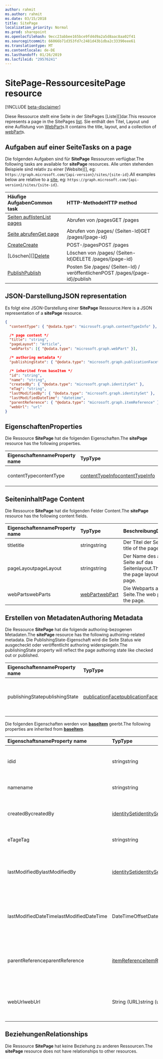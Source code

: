 ```yaml
---
author: rahmit
ms.author: rahmit
ms.date: 03/15/2018
title: SitePage
localization_priority: Normal
ms.prod: sharepoint
ms.openlocfilehash: 9ecc23abbee165bce9fd4d9a2a5d8aac8aa02f41
ms.sourcegitcommit: 66066b71d353fd7c2481d43b1dba2c33390eee61
ms.translationtype: MT
ms.contentlocale: de-DE
ms.lasthandoff: 01/26/2019
ms.locfileid: "29576241"
---
```

# <a name="sitepage-resource"></a><span data-ttu-id="2dedf-102">SitePage-Ressource</span><span class="sxs-lookup"><span data-stu-id="2dedf-102">sitePage resource</span></span>

[!INCLUDE [beta-disclaimer](../../includes/beta-disclaimer.md)]

<span data-ttu-id="2dedf-103">Diese Ressource stellt eine Seite in der SitePages [Liste][]dar.</span><span class="sxs-lookup"><span data-stu-id="2dedf-103">This resource represents a page in the SitePages [list][].</span></span>
<span data-ttu-id="2dedf-104">Sie enthält den Titel, Layout und eine Auflistung von [WebPart][]s.</span><span class="sxs-lookup"><span data-stu-id="2dedf-104">It contains the title, layout, and a collection of [webPart][]s.</span></span>

## <a name="tasks-on-a-page"></a><span data-ttu-id="2dedf-105">Aufgaben auf einer Seite</span><span class="sxs-lookup"><span data-stu-id="2dedf-105">Tasks on a page</span></span>

<span data-ttu-id="2dedf-106">Die folgenden Aufgaben sind für **SitePage** Ressourcen verfügbar.</span><span class="sxs-lookup"><span data-stu-id="2dedf-106">The following tasks are available for **sitePage** resources.</span></span>
<span data-ttu-id="2dedf-107">Alle unten stehenden Beispiele sind relativ zu einer [Website][], eg: `https://graph.microsoft.com/{api-version}/sites/{site-id}`.</span><span class="sxs-lookup"><span data-stu-id="2dedf-107">All examples below are relative to a [site][], eg: `https://graph.microsoft.com/{api-version}/sites/{site-id}`.</span></span>

| <span data-ttu-id="2dedf-108">Häufige Aufgaben</span><span class="sxs-lookup"><span data-stu-id="2dedf-108">Common task</span></span>                     | <span data-ttu-id="2dedf-109">HTTP-Methode</span><span class="sxs-lookup"><span data-stu-id="2dedf-109">HTTP method</span></span>
|:--------------------------------|:------------------------------
| <span data-ttu-id="2dedf-110">[Seiten auflisten][]</span><span class="sxs-lookup"><span data-stu-id="2dedf-110">[List pages][]</span></span>                  | <span data-ttu-id="2dedf-111">Abrufen von /pages</span><span class="sxs-lookup"><span data-stu-id="2dedf-111">GET /pages</span></span>
| <span data-ttu-id="2dedf-112">[Seite abrufen][]</span><span class="sxs-lookup"><span data-stu-id="2dedf-112">[Get page][]</span></span>                    | <span data-ttu-id="2dedf-113">Abrufen von /pages/ {Seiten-Id}</span><span class="sxs-lookup"><span data-stu-id="2dedf-113">GET /pages/{page-id}</span></span>
| <span data-ttu-id="2dedf-114">[Create][]</span><span class="sxs-lookup"><span data-stu-id="2dedf-114">[Create][]</span></span>                      | <span data-ttu-id="2dedf-115">POST-/pages</span><span class="sxs-lookup"><span data-stu-id="2dedf-115">POST /pages</span></span>
| <span data-ttu-id="2dedf-116">[Löschen][]</span><span class="sxs-lookup"><span data-stu-id="2dedf-116">[Delete][]</span></span>                      | <span data-ttu-id="2dedf-117">Löschen von /pages/ {Seiten-Id}</span><span class="sxs-lookup"><span data-stu-id="2dedf-117">DELETE /pages/{page-id}</span></span>
| <span data-ttu-id="2dedf-118">[Publish][]</span><span class="sxs-lookup"><span data-stu-id="2dedf-118">[Publish][]</span></span>                     | <span data-ttu-id="2dedf-119">Posten Sie /pages/ {Seiten-Id} / veröffentlichen</span><span class="sxs-lookup"><span data-stu-id="2dedf-119">POST /pages/{page-id}/publish</span></span>

[Seiten auflisten]: ../api/sitepage-list.md
[List pages]: ../api/sitepage-list.md
[Seite abrufen]: ../api/sitepage-get.md
[Get page]: ../api/sitepage-get.md
[Create]: ../api/sitepage-create.md
[Delete]: ../api/sitepage-delete.md
[Publish]: ../api/sitepage-publish.md

## <a name="json-representation"></a><span data-ttu-id="2dedf-125">JSON-Darstellung</span><span class="sxs-lookup"><span data-stu-id="2dedf-125">JSON representation</span></span>

<span data-ttu-id="2dedf-126">Es folgt eine JSON-Darstellung einer **SitePage** Ressource.</span><span class="sxs-lookup"><span data-stu-id="2dedf-126">Here is a JSON representation of a **sitePage** resource.</span></span>

<!--{
  "blockType": "resource",
  "keyProperty": "id",
  "baseType": "microsoft.graph.baseItem",
  "@odata.type": "microsoft.graph.sitePage"
}-->

```json
{
  "contentType": { "@odata.type": "microsoft.graph.contentTypeInfo" },

  /* page content */
  "title": "string",
  "pageLayout": "Article",
  "webParts": [{ "@odata.type": "microsoft.graph.webPart" }],

  /* authoring metadata */
  "publishingState": { "@odata.type": "microsoft.graph.publicationFacet" },

  /* inherited from baseItem */
  "id": "string",
  "name": "string",
  "createdBy": { "@odata.type": "microsoft.graph.identitySet" },
  "eTag": "string",
  "lastModifiedBy": { "@odata.type": "microsoft.graph.identitySet" },
  "lastModifiedDateTime": "datetime",
  "parentReference": { "@odata.type": "microsoft.graph.itemReference" },
  "webUrl": "url"
}
```

## <a name="properties"></a><span data-ttu-id="2dedf-127">Eigenschaften</span><span class="sxs-lookup"><span data-stu-id="2dedf-127">Properties</span></span>

<span data-ttu-id="2dedf-128">Die Ressource **SitePage** hat die folgenden Eigenschaften.</span><span class="sxs-lookup"><span data-stu-id="2dedf-128">The **sitePage** resource has the following properties.</span></span>

| <span data-ttu-id="2dedf-129">Eigenschaftenname</span><span class="sxs-lookup"><span data-stu-id="2dedf-129">Property name</span></span>    | <span data-ttu-id="2dedf-130">Typ</span><span class="sxs-lookup"><span data-stu-id="2dedf-130">Type</span></span>                         | <span data-ttu-id="2dedf-131">Beschreibung</span><span class="sxs-lookup"><span data-stu-id="2dedf-131">Description</span></span>
|:-----------------|:-----------------------------|:---------------------------
| <span data-ttu-id="2dedf-132">contentType</span><span class="sxs-lookup"><span data-stu-id="2dedf-132">contentType</span></span>      | <span data-ttu-id="2dedf-133">[contentTypeInfo][]</span><span class="sxs-lookup"><span data-stu-id="2dedf-133">[contentTypeInfo][]</span></span>          | <span data-ttu-id="2dedf-134">Der Inhaltstyp der Seite.</span><span class="sxs-lookup"><span data-stu-id="2dedf-134">The content type of the page.</span></span>

## <a name="page-content"></a><span data-ttu-id="2dedf-135">Seiteninhalt</span><span class="sxs-lookup"><span data-stu-id="2dedf-135">Page Content</span></span>

<span data-ttu-id="2dedf-136">Die Ressource **SitePage** hat die folgenden Felder Content.</span><span class="sxs-lookup"><span data-stu-id="2dedf-136">The **sitePage** resource has the following content fields.</span></span>

| <span data-ttu-id="2dedf-137">Eigenschaftenname</span><span class="sxs-lookup"><span data-stu-id="2dedf-137">Property name</span></span>      | <span data-ttu-id="2dedf-138">Typ</span><span class="sxs-lookup"><span data-stu-id="2dedf-138">Type</span></span>                       | <span data-ttu-id="2dedf-139">Beschreibung</span><span class="sxs-lookup"><span data-stu-id="2dedf-139">Description</span></span>
|:-------------------|:---------------------------|:---------------------------
| <span data-ttu-id="2dedf-140">title</span><span class="sxs-lookup"><span data-stu-id="2dedf-140">title</span></span>              | <span data-ttu-id="2dedf-141">string</span><span class="sxs-lookup"><span data-stu-id="2dedf-141">string</span></span>                     | <span data-ttu-id="2dedf-142">Der Titel der Seite.</span><span class="sxs-lookup"><span data-stu-id="2dedf-142">The title of the page.</span></span>
| <span data-ttu-id="2dedf-143">pageLayout</span><span class="sxs-lookup"><span data-stu-id="2dedf-143">pageLayout</span></span>         | <span data-ttu-id="2dedf-144">string</span><span class="sxs-lookup"><span data-stu-id="2dedf-144">string</span></span>                     | <span data-ttu-id="2dedf-145">Der Name des auf der Seite auf das Seitenlayout.</span><span class="sxs-lookup"><span data-stu-id="2dedf-145">The name of the page layout of the page.</span></span>
| <span data-ttu-id="2dedf-146">webParts</span><span class="sxs-lookup"><span data-stu-id="2dedf-146">webParts</span></span>           | <span data-ttu-id="2dedf-147">[webPart][]</span><span class="sxs-lookup"><span data-stu-id="2dedf-147">[webPart][]</span></span>                | <span data-ttu-id="2dedf-148">Die Webparts auf der Seite.</span><span class="sxs-lookup"><span data-stu-id="2dedf-148">The web parts on the page.</span></span>

## <a name="authoring-metadata"></a><span data-ttu-id="2dedf-149">Erstellen von Metadaten</span><span class="sxs-lookup"><span data-stu-id="2dedf-149">Authoring Metadata</span></span>

<span data-ttu-id="2dedf-150">Die Ressource **SitePage** hat die folgende authoring-bezogenen Metadaten.</span><span class="sxs-lookup"><span data-stu-id="2dedf-150">The **sitePage** resource has the following authoring-related metadata.</span></span> <span data-ttu-id="2dedf-151">Die PublishingState-Eigenschaft wird die Seite Status wie ausgecheckt oder veröffentlicht authoring widerspiegeln.</span><span class="sxs-lookup"><span data-stu-id="2dedf-151">The publishingState property will reflect the page authoring state like checked out or published.</span></span>

| <span data-ttu-id="2dedf-152">Eigenschaftenname</span><span class="sxs-lookup"><span data-stu-id="2dedf-152">Property name</span></span>          | <span data-ttu-id="2dedf-153">Typ</span><span class="sxs-lookup"><span data-stu-id="2dedf-153">Type</span></span>                   | <span data-ttu-id="2dedf-154">Beschreibung</span><span class="sxs-lookup"><span data-stu-id="2dedf-154">Description</span></span>
|:-----------------------|:-----------------------|:---------------------------
| <span data-ttu-id="2dedf-155">publishingState</span><span class="sxs-lookup"><span data-stu-id="2dedf-155">publishingState</span></span>        | <span data-ttu-id="2dedf-156">[publicationFacet][]</span><span class="sxs-lookup"><span data-stu-id="2dedf-156">[publicationFacet][]</span></span>   | <span data-ttu-id="2dedf-157">Den Veröffentlichungsstatus und die MM.mm Version der Seite.</span><span class="sxs-lookup"><span data-stu-id="2dedf-157">The publishing status and the MM.mm version of the page.</span></span>

<span data-ttu-id="2dedf-158">Die folgenden Eigenschaften werden von  **[baseItem][]** geerbt.</span><span class="sxs-lookup"><span data-stu-id="2dedf-158">The following properties are inherited from **[baseItem][]**.</span></span>

| <span data-ttu-id="2dedf-159">Eigenschaftsname</span><span class="sxs-lookup"><span data-stu-id="2dedf-159">Property name</span></span>        | <span data-ttu-id="2dedf-160">Typ</span><span class="sxs-lookup"><span data-stu-id="2dedf-160">Type</span></span>              | <span data-ttu-id="2dedf-161">Beschreibung</span><span class="sxs-lookup"><span data-stu-id="2dedf-161">Description</span></span>
|:---------------------|:------------------|:----------------------------------
| <span data-ttu-id="2dedf-162">id</span><span class="sxs-lookup"><span data-stu-id="2dedf-162">id</span></span>                   | <span data-ttu-id="2dedf-163">string</span><span class="sxs-lookup"><span data-stu-id="2dedf-163">string</span></span>            | <span data-ttu-id="2dedf-p104">Der eindeutige Bezeichner des Elements. Schreibgeschützt.</span><span class="sxs-lookup"><span data-stu-id="2dedf-p104">The unique identifier of the item. Read-only.</span></span>
| <span data-ttu-id="2dedf-166">name</span><span class="sxs-lookup"><span data-stu-id="2dedf-166">name</span></span>                 | <span data-ttu-id="2dedf-167">string</span><span class="sxs-lookup"><span data-stu-id="2dedf-167">string</span></span>            | <span data-ttu-id="2dedf-168">Der Name/Titel des Elements.</span><span class="sxs-lookup"><span data-stu-id="2dedf-168">The name / title of the item.</span></span>
| <span data-ttu-id="2dedf-169">createdBy</span><span class="sxs-lookup"><span data-stu-id="2dedf-169">createdBy</span></span>            | <span data-ttu-id="2dedf-170">[identitySet][]</span><span class="sxs-lookup"><span data-stu-id="2dedf-170">[identitySet][]</span></span>   | <span data-ttu-id="2dedf-171">Die Identität des Erstellers dieses Elements.</span><span class="sxs-lookup"><span data-stu-id="2dedf-171">Identity of the creator of this item.</span></span> <span data-ttu-id="2dedf-172">Schreibgeschützt.</span><span class="sxs-lookup"><span data-stu-id="2dedf-172">Read-only.</span></span>
| <span data-ttu-id="2dedf-173">eTag</span><span class="sxs-lookup"><span data-stu-id="2dedf-173">eTag</span></span>                 | <span data-ttu-id="2dedf-174">string</span><span class="sxs-lookup"><span data-stu-id="2dedf-174">string</span></span>            | <span data-ttu-id="2dedf-p106">ETag für das Element. Schreibgeschützt.</span><span class="sxs-lookup"><span data-stu-id="2dedf-p106">ETag for the item. Read-only.</span></span>
| <span data-ttu-id="2dedf-177">lastModifiedBy</span><span class="sxs-lookup"><span data-stu-id="2dedf-177">lastModifiedBy</span></span>       | <span data-ttu-id="2dedf-178">[identitySet][]</span><span class="sxs-lookup"><span data-stu-id="2dedf-178">[identitySet][]</span></span>   | <span data-ttu-id="2dedf-179">Die Identität derPerson, die dieses Element zuletzt geändert hat.</span><span class="sxs-lookup"><span data-stu-id="2dedf-179">Identity of the last modifier of this item.</span></span> <span data-ttu-id="2dedf-180">Schreibgeschützt.</span><span class="sxs-lookup"><span data-stu-id="2dedf-180">Read-only.</span></span>
| <span data-ttu-id="2dedf-181">lastModifiedDateTime</span><span class="sxs-lookup"><span data-stu-id="2dedf-181">lastModifiedDateTime</span></span> | <span data-ttu-id="2dedf-182">DateTimeOffset</span><span class="sxs-lookup"><span data-stu-id="2dedf-182">DateTimeOffset</span></span>    | <span data-ttu-id="2dedf-p108">Das Datum und die Uhrzeit der letzten Änderung des Elements. Schreibgeschützt.</span><span class="sxs-lookup"><span data-stu-id="2dedf-p108">The date and time the item was last modified. Read-only.</span></span>
| <span data-ttu-id="2dedf-185">parentReference</span><span class="sxs-lookup"><span data-stu-id="2dedf-185">parentReference</span></span>      | <span data-ttu-id="2dedf-186">[itemReference][]</span><span class="sxs-lookup"><span data-stu-id="2dedf-186">[itemReference][]</span></span> | <span data-ttu-id="2dedf-p109">Das Datum und die Uhrzeit der letzten Änderung des Elements. Schreibgeschützt.</span><span class="sxs-lookup"><span data-stu-id="2dedf-p109">The date and time the item was last modified. Read-only.</span></span>
| <span data-ttu-id="2dedf-189">webUrl</span><span class="sxs-lookup"><span data-stu-id="2dedf-189">webUrl</span></span>               | <span data-ttu-id="2dedf-190">String (URL)</span><span class="sxs-lookup"><span data-stu-id="2dedf-190">string (url)</span></span>      | <span data-ttu-id="2dedf-p110">URL, über die das Element im Browser angezeigt werden kann. Schreibgeschützt.</span><span class="sxs-lookup"><span data-stu-id="2dedf-p110">URL that displays the item in the browser. Read-only.</span></span>

## <a name="relationships"></a><span data-ttu-id="2dedf-193">Beziehungen</span><span class="sxs-lookup"><span data-stu-id="2dedf-193">Relationships</span></span>

<span data-ttu-id="2dedf-194">Die Ressource **SitePage** hat keine Beziehung zu anderen Ressourcen.</span><span class="sxs-lookup"><span data-stu-id="2dedf-194">The **sitePage** resource does not have relationships to other resources.</span></span>

[baseItem]: baseitem.md
[contentTypeInfo]: contenttypeinfo.md
[columnDefinition]: columndefinition.md
[identitySet]: identityset.md
[itemReference]: itemreference.md
[list]: list.md
[listInfo]: listinfo.md
[listItem]: listitem.md
[publicationFacet]: publicationfacet.md
[site]: site.md
[webPart]: webpart.md

<!--
{
  "type": "#page.annotation",
  "description": "",
  "keywords": "",
  "section": "documentation",
  "tocPath": "Resources/Page",
  "tocBookmarks": {
    "Page": "#"
  },
  "suppressions": [
    "Error: /api-reference/beta/resources/sitepage.md:\r\n      Exception processing links.\r\n    System.ArgumentException: Link Definition was null. Link text: !INCLUDE [beta-disclaimer](../../includes/beta-disclaimer.md)\r\n      at ApiDoctor.Validation.DocFile.get_LinkDestinations()\r\n      at ApiDoctor.Validation.DocSet.ValidateLinks(Boolean includeWarnings, String[] relativePathForFiles, IssueLogger issues, Boolean requireFilenameCaseMatch, Boolean printOrphanedFiles)"
  ]
}
-->

<!--
TODO:
* Define {page-id}
* Update examples
    * Be consistent with other URLs in the documentation.
    * Try to use the same site, library, etc.
    * Add the URL to the underlying list item resource in the API
* PATCH for list item patches /item/{item-id}/fields.
-->
